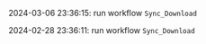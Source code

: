 2024-03-06 23:36:15: run workflow `Sync_Download` 

2024-02-28 23:36:11: run workflow `Sync_Download` 


